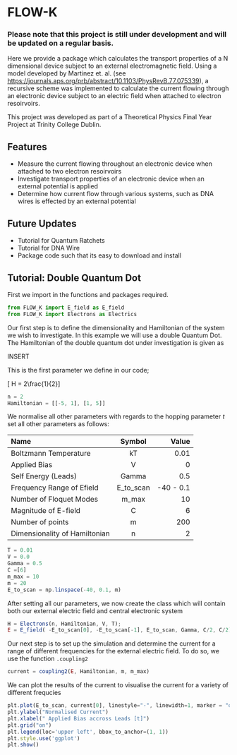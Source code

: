 # FLOW-K

### Please note that this project is still under development and will be updated on a regular basis.

Here we provide a package which calculates the transport properties of a N dimensional device subject to an external electromagnetic field. 
Using a model developed by Martinez et. al. (see https://journals.aps.org/prb/abstract/10.1103/PhysRevB.77.075339), a recursive scheme was implemented to calculate the current flowing through an electronic device subject to an electric field when attached to electron resoirvoirs. 

This project was developed as part of a Theoretical Physics Final Year Project at Trinity College Dublin. 

## Features
- Measure the current flowing throughout an electronic device when attached to two electron resoirvoirs
- Investigate transport properties of an electronic device when an external potential is applied
- Determine how current flow through various systems, such as DNA wires is effected by an external potential

## Future Updates
- Tutorial for Quantum Ratchets
- Tutorial for DNA Wire
- Package code such that its easy to download and install

## Tutorial: Double Quantum Dot

First we import in the functions and packages required.

```javascript
from FLOW_K import E_field as E_field
from FLOW_K import Electrons as Electrics
```

Our first step is to define the dimensionality and Hamiltonian of the system we wish to investigate. In this example we will use a double Quantum Dot. The Hamiltonian of the double quantum dot under investigation is given as 

INSERT

This is the first parameter we define in our code;

\[ H = 2\frac{1}{2}\]

```javascript
n = 2
Hamiltonian = [[-5, 1], [1, 5]]
```

We normalise all other parameters with regards to the hopping parameter $t$ set all other parameters as follows:


| Name      | Symbol   | Value  |
| :------------- | :----------: | -----------: |
|  Boltzmann Temperature | kT  | 0.01  |
|  Applied Bias | V   | 0   |
|  Self Energy (Leads) | Gamma   | 0.5|
|  Frequency Range of Efield | E_to_scan   | -40 - 0.1   |
| Number of Floquet Modes | m_max | 10  |
| Magnitude of E-field | C | 6 |
| Number of points | m | 200 |
| Dimensionality of Hamiltonian | n | 2 |

```javascript
T = 0.01 
V = 0.0 
Gamma = 0.5
C =[6]
m_max = 10
m = 20 
E_to_scan = np.linspace(-40, 0.1, m)
```

After setting all our parameters, we now create the class which will contain both our external electric field and central electronic system

```javascript
H = Electrons(n, Hamiltonian, V, T);  
E = E_field( -E_to_scan[0], -E_to_scan[-1], E_to_scan, Gamma, C/2, C/2)
```

Our next step is to set up the simulation and determine the current for a range of different frequencies for the external electric field. 
To do so, we use the function `.coupling2` 

```javascript
current = coupling2(E, Hamiltonian, m, m_max) 
```
We can plot the results of the current to visualise the current for a variety of different frequcies

```javascript
plt.plot(E_to_scan, current[0], linestyle="-", linewidth=1, marker = "o", markersize = 0)
plt.ylabel("Normalised Current")
plt.xlabel(" Applied Bias accross Leads [t]")
plt.grid("on")
plt.legend(loc='upper left', bbox_to_anchor=(1, 1))
plt.style.use('ggplot')
plt.show()
```
